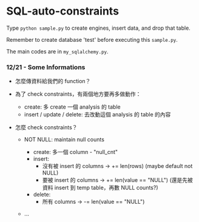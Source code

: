 # SQL-auto-constraints

Type `python sample.py` to create engines, insert data, and drop that table.

Remember to create database 'test' before executing this `sample.py`.

The main codes are in `my_sqlalchemy.py`.

### 12/21 - Some Informations

- 怎麼傳資料給我們的 function？

- 為了 check constraints，有兩個地方要再多做動作：

    - create: 多 create 一個 analysis 的 table
    - insert / update / delete: 去改動這個 analysis 的 table 的內容

- 怎麼 check constraints？

    - NOT NULL: maintain null counts

        - create: 多一個 column - "null_cnt"
        - insert:
            - 沒有被 insert 的 columns -> += len(rows) (maybe default not NULL)
            - 要被 insert 的 columns -> += len(value == "NULL")
            (還是先被資料 insert 到 temp table，再數 NULL counts?)
        - delete:
            - 所有 columns -> -= len(value == "NULL")

    - ...
